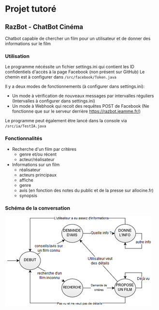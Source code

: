 # Projet tutoré
## RazBot - ChatBot Cinéma

Chatbot capable de chercher un film pour un utilisateur et de donner des informations sur le film

### Utilisation 

Le programme nécéssite un fichier settings.ini qui contient les ID confidentiels d'accès à la page Facebook (non présent sur GitHub)
Le chemin est à configurer dans `/src/facebook/Token.java`

Il y a deux modes de fonctionnements (à configurer dans settings.ini):
* Un mode à vérification de nouveaux messages par intervalles réguliers (Intervalles à configurer dans settings.ini)
* Un mode à Webhook qui recoit des requêtes POST de Facebook (Ne fonctionne que sur le serveur derrière https://razbot.jeamme.fr/)

Le programme peut également être lancé dans la console via `/src/ia/TestIA.java`

### Fonctionnalités 

* Recherche d'un film par critères
  * genre et/ou récent
  * acteur/réalisateur
* Informations sur un film
  * réalisateur
  * acteurs principaux
  * affiche
  * genre
  * avis (en fonction des notes du public et de la presse sur allocine.fr)
  * synopsis

### Schéma de la conversation
![Structure de la conversation](/AutomateStructure.png)
